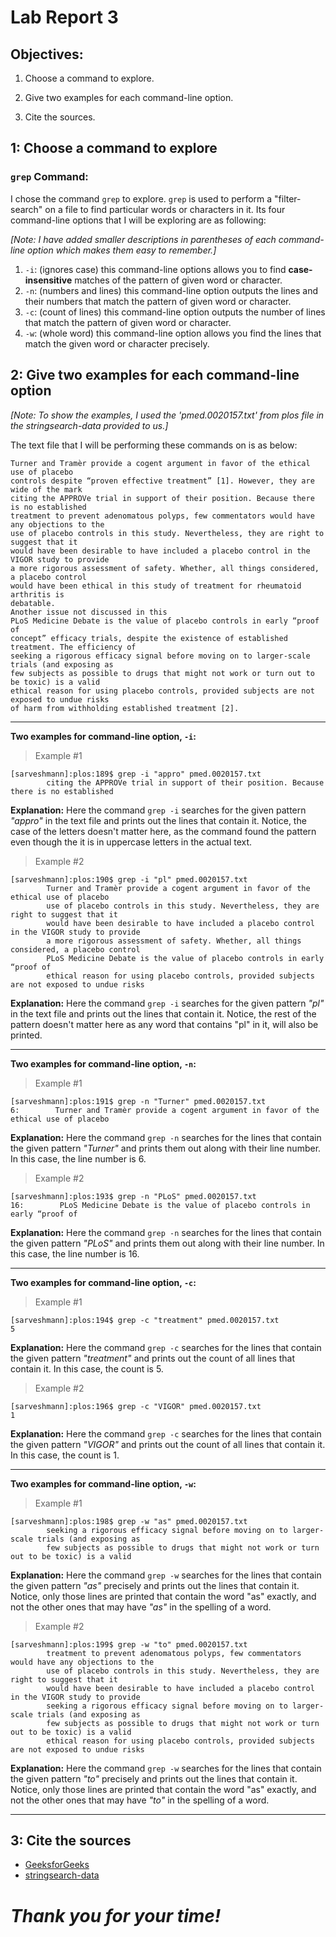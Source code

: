 # Lab Report 3

## **Objectives:**

1. Choose a command to explore.

2. Give two examples for each command-line option.

3. Cite the sources.


## **1: Choose a command to explore**

### `grep` Command:

I chose the command `grep` to explore. `grep` is used to perform a "filter-search" on a file to find particular words or characters in it. 
Its four command-line options that I will be exploring are as following:

*[Note: I have added smaller descriptions in parentheses of each command-line option which makes them easy to remember.]*

1. `-i`: (ignores case) this command-line options allows you to find **case-insensitive** matches of the pattern of given word or character.
2. `-n`: (numbers and lines) this command-line option outputs the lines and their numbers that match the pattern of given word or character.
3. `-c`: (count of lines) this command-line option outputs the number of lines that match the pattern of given word or character.
4. `-w`: (whole word) this command-line option allows you find the lines that match the given word or character precisely.

## **2: Give two examples for each command-line option**

*[Note: To show the examples, I used the 'pmed.0020157.txt' from plos file in the stringsearch-data provided to us.]*

The text file that I will be performing these commands on is as below:

```
Turner and Tramèr provide a cogent argument in favor of the ethical use of placebo
controls despite “proven effective treatment” [1]. However, they are wide of the mark
citing the APPROVe trial in support of their position. Because there is no established
treatment to prevent adenomatous polyps, few commentators would have any objections to the
use of placebo controls in this study. Nevertheless, they are right to suggest that it
would have been desirable to have included a placebo control in the VIGOR study to provide
a more rigorous assessment of safety. Whether, all things considered, a placebo control
would have been ethical in this study of treatment for rheumatoid arthritis is
debatable.
Another issue not discussed in this 
PLoS Medicine Debate is the value of placebo controls in early “proof of
concept” efficacy trials, despite the existence of established treatment. The efficiency of
seeking a rigorous efficacy signal before moving on to larger-scale trials (and exposing as
few subjects as possible to drugs that might not work or turn out to be toxic) is a valid
ethical reason for using placebo controls, provided subjects are not exposed to undue risks
of harm from withholding established treatment [2].
```

***

**Two examples for command-line option, `-i`:**

> Example #1

```
[sarveshmann]:plos:189$ grep -i "appro" pmed.0020157.txt
        citing the APPROVe trial in support of their position. Because there is no established
```

**Explanation:** Here the command `grep -i` searches for the given pattern *"appro"* in the text file and prints out the lines that contain it. Notice, the case of the letters doesn't matter here, as the command found the pattern even though the it is in uppercase letters in the actual text.  

> Example #2

```
[sarveshmann]:plos:190$ grep -i "pl" pmed.0020157.txt
        Turner and Tramèr provide a cogent argument in favor of the ethical use of placebo
        use of placebo controls in this study. Nevertheless, they are right to suggest that it
        would have been desirable to have included a placebo control in the VIGOR study to provide
        a more rigorous assessment of safety. Whether, all things considered, a placebo control
        PLoS Medicine Debate is the value of placebo controls in early “proof of
        ethical reason for using placebo controls, provided subjects are not exposed to undue risks
```

**Explanation:** Here the command `grep -i` searches for the given pattern *"pl"* in the text file and prints out the lines that contain it. Notice, the rest of the pattern doesn't matter here as any word that contains "pl" in it, will also be printed.

***

**Two examples for command-line option, `-n`:**

> Example #1

```
[sarveshmann]:plos:191$ grep -n "Turner" pmed.0020157.txt                           
6:        Turner and Tramèr provide a cogent argument in favor of the ethical use of placebo
```

**Explanation:** Here the command `grep -n` searches for the lines that contain the given pattern *"Turner"* and prints them out along with their line number. In this case, the line number is 6.

> Example #2

```
[sarveshmann]:plos:193$ grep -n "PLoS" pmed.0020157.txt
16:        PLoS Medicine Debate is the value of placebo controls in early “proof of
```

**Explanation:** Here the command `grep -n` searches for the lines that contain the given pattern *"PLoS"* and prints them out along with their line number. In this case, the line number is 16.

***

**Two examples for command-line option, `-c`:**

> Example #1

```
[sarveshmann]:plos:194$ grep -c "treatment" pmed.0020157.txt
5
```

**Explanation:** Here the command `grep -c` searches for the lines that contain the given pattern *"treatment"* and prints out the count of all lines that contain it. In this case, the count is 5.

> Example #2

```
[sarveshmann]:plos:196$ grep -c "VIGOR" pmed.0020157.txt
1
```

**Explanation:** Here the command `grep -c` searches for the lines that contain the given pattern *"VIGOR"* and prints out the count of all lines that contain it. In this case, the count is 1.

***

**Two examples for command-line option, `-w`:**

> Example #1

```
[sarveshmann]:plos:198$ grep -w "as" pmed.0020157.txt  
        seeking a rigorous efficacy signal before moving on to larger-scale trials (and exposing as
        few subjects as possible to drugs that might not work or turn out to be toxic) is a valid
```

**Explanation:** Here the command `grep -w` searches for the lines that contain the given pattern *"as"* precisely and prints out the lines that contain it. Notice, only those lines are printed that contain the word "as" exactly, and not the other ones that may have *"as"* in the spelling of a word.

> Example #2

```
[sarveshmann]:plos:199$ grep -w "to" pmed.0020157.txt
        treatment to prevent adenomatous polyps, few commentators would have any objections to the
        use of placebo controls in this study. Nevertheless, they are right to suggest that it
        would have been desirable to have included a placebo control in the VIGOR study to provide
        seeking a rigorous efficacy signal before moving on to larger-scale trials (and exposing as
        few subjects as possible to drugs that might not work or turn out to be toxic) is a valid
        ethical reason for using placebo controls, provided subjects are not exposed to undue risks
```

**Explanation:** Here the command `grep -w` searches for the lines that contain the given pattern *"to"* precisely and prints out the lines that contain it. Notice, only those lines are printed that contain the word "as" exactly, and not the other ones that may have *"to"* in the spelling of a word.

***

## **3: Cite the sources**

* [GeeksforGeeks](https://www.geeksforgeeks.org/grep-command-in-unixlinux/)
* [stringsearch-data](https://github.com/ucsd-cse15l-s23/stringsearch-data)


# *Thank you for your time!*
